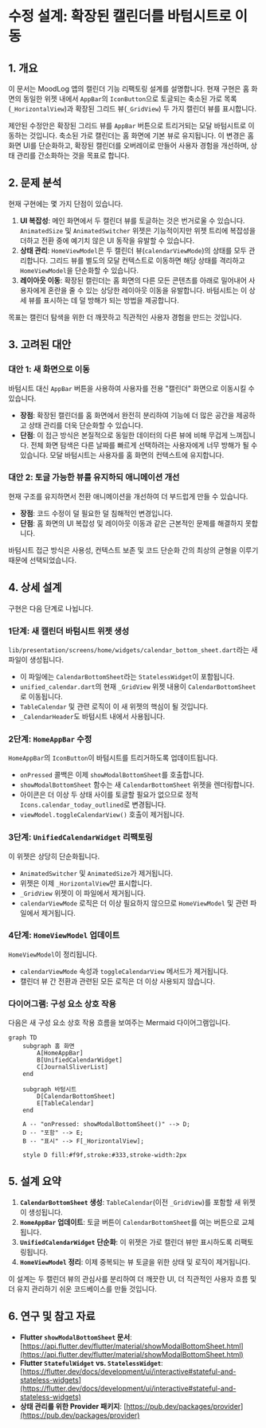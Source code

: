 # 수정 설계: 확장된 캘린더를 바텀시트로 이동

## 1. 개요

이 문서는 MoodLog 앱의 캘린더 기능 리팩토링 설계를 설명합니다. 현재 구현은 홈 화면의 동일한 위젯 내에서 `AppBar`의 `IconButton`으로 토글되는 축소된 가로 목록(`_HorizontalView`)과 확장된 그리드 뷰(`_GridView`) 두 가지 캘린더 뷰를 표시합니다.

제안된 수정안은 확장된 그리드 뷰를 `AppBar` 버튼으로 트리거되는 모달 바텀시트로 이동하는 것입니다. 축소된 가로 캘린더는 홈 화면에 기본 뷰로 유지됩니다. 이 변경은 홈 화면 UI를 단순화하고, 확장된 캘린더를 오버레이로 만들어 사용자 경험을 개선하며, 상태 관리를 간소화하는 것을 목표로 합니다.

## 2. 문제 분석

현재 구현에는 몇 가지 단점이 있습니다.

1.  **UI 복잡성**: 메인 화면에서 두 캘린더 뷰를 토글하는 것은 번거로울 수 있습니다. `AnimatedSize` 및 `AnimatedSwitcher` 위젯은 기능적이지만 위젯 트리에 복잡성을 더하고 전환 중에 예기치 않은 UI 동작을 유발할 수 있습니다.
2.  **상태 관리**: `HomeViewModel`은 두 캘린더 뷰(`calendarViewMode`)의 상태를 모두 관리합니다. 그리드 뷰를 별도의 모달 컨텍스트로 이동하면 해당 상태를 격리하고 `HomeViewModel`을 단순화할 수 있습니다.
3.  **레이아웃 이동**: 확장된 캘린더는 홈 화면의 다른 모든 콘텐츠를 아래로 밀어내어 사용자에게 혼란을 줄 수 있는 상당한 레이아웃 이동을 유발합니다. 바텀시트는 이 상세 뷰를 표시하는 데 덜 방해가 되는 방법을 제공합니다.

목표는 캘린더 탐색을 위한 더 깨끗하고 직관적인 사용자 경험을 만드는 것입니다.

## 3. 고려된 대안

### 대안 1: 새 화면으로 이동

바텀시트 대신 `AppBar` 버튼을 사용하여 사용자를 전용 "캘린더" 화면으로 이동시킬 수 있습니다.

*   **장점**: 확장된 캘린더를 홈 화면에서 완전히 분리하여 기능에 더 많은 공간을 제공하고 상태 관리를 더욱 단순화할 수 있습니다.
*   **단점**: 이 접근 방식은 본질적으로 동일한 데이터의 다른 뷰에 비해 무겁게 느껴집니다. 전체 화면 탐색은 다른 날짜를 빠르게 선택하려는 사용자에게 너무 방해가 될 수 있습니다. 모달 바텀시트는 사용자를 홈 화면의 컨텍스트에 유지합니다.

### 대안 2: 토글 가능한 뷰를 유지하되 애니메이션 개선

현재 구조를 유지하면서 전환 애니메이션을 개선하여 더 부드럽게 만들 수 있습니다.

*   **장점**: 코드 수정이 덜 필요한 덜 침해적인 변경입니다.
*   **단점**: 홈 화면의 UI 복잡성 및 레이아웃 이동과 같은 근본적인 문제를 해결하지 못합니다.

바텀시트 접근 방식은 사용성, 컨텍스트 보존 및 코드 단순화 간의 최상의 균형을 이루기 때문에 선택되었습니다.

## 4. 상세 설계

구현은 다음 단계로 나뉩니다.

### 1단계: 새 캘린더 바텀시트 위젯 생성

`lib/presentation/screens/home/widgets/calendar_bottom_sheet.dart`라는 새 파일이 생성됩니다.

*   이 파일에는 `CalendarBottomSheet`라는 `StatelessWidget`이 포함됩니다.
*   `unified_calendar.dart`의 현재 `_GridView` 위젯 내용이 `CalendarBottomSheet`로 이동됩니다.
*   `TableCalendar` 및 관련 로직이 이 새 위젯의 핵심이 될 것입니다.
*   `_CalendarHeader`도 바텀시트 내에서 사용됩니다.

### 2단계: `HomeAppBar` 수정

`HomeAppBar`의 `IconButton`이 바텀시트를 트리거하도록 업데이트됩니다.

*   `onPressed` 콜백은 이제 `showModalBottomSheet`를 호출합니다.
*   `showModalBottomSheet` 함수는 새 `CalendarBottomSheet` 위젯을 렌더링합니다.
*   아이콘은 더 이상 두 상태 사이를 토글할 필요가 없으므로 정적 `Icons.calendar_today_outlined`로 변경됩니다.
*   `viewModel.toggleCalendarView()` 호출이 제거됩니다.

### 3단계: `UnifiedCalendarWidget` 리팩토링

이 위젯은 상당히 단순화됩니다.

*   `AnimatedSwitcher` 및 `AnimatedSize`가 제거됩니다.
*   위젯은 이제 `_HorizontalView`만 표시합니다.
*   `_GridView` 위젯이 이 파일에서 제거됩니다.
*   `calendarViewMode` 로직은 더 이상 필요하지 않으므로 `HomeViewModel` 및 관련 파일에서 제거됩니다.

### 4단계: `HomeViewModel` 업데이트

`HomeViewModel`이 정리됩니다.

*   `calendarViewMode` 속성과 `toggleCalendarView` 메서드가 제거됩니다.
*   캘린더 뷰 간 전환과 관련된 모든 로직은 더 이상 사용되지 않습니다.

### 다이어그램: 구성 요소 상호 작용

다음은 새 구성 요소 상호 작용 흐름을 보여주는 Mermaid 다이어그램입니다.

```mermaid
graph TD
    subgraph 홈 화면
        A[HomeAppBar]
        B[UnifiedCalendarWidget]
        C[JournalSliverList]
    end

    subgraph 바텀시트
        D[CalendarBottomSheet]
        E[TableCalendar]
    end

    A -- "onPressed: showModalBottomSheet()" --> D;
    D -- "포함" --> E;
    B -- "표시" --> F[_HorizontalView];

    style D fill:#f9f,stroke:#333,stroke-width:2px
```

## 5. 설계 요약

1.  **`CalendarBottomSheet` 생성**: `TableCalendar`(이전 `_GridView`)를 포함할 새 위젯이 생성됩니다.
2.  **`HomeAppBar` 업데이트**: 토글 버튼이 `CalendarBottomSheet`를 여는 버튼으로 교체됩니다.
3.  **`UnifiedCalendarWidget` 단순화**: 이 위젯은 가로 캘린더 뷰만 표시하도록 리팩토링됩니다.
4.  **`HomeViewModel` 정리**: 이제 중복되는 뷰 토글을 위한 상태 및 로직이 제거됩니다.

이 설계는 두 캘린더 뷰의 관심사를 분리하여 더 깨끗한 UI, 더 직관적인 사용자 흐름 및 더 유지 관리하기 쉬운 코드베이스를 만들 것입니다.

## 6. 연구 및 참고 자료

*   **Flutter `showModalBottomSheet` 문서**: [https://api.flutter.dev/flutter/material/showModalBottomSheet.html](https://api.flutter.dev/flutter/material/showModalBottomSheet.html)
*   **Flutter `StatefulWidget` vs. `StatelessWidget`**: [https://flutter.dev/docs/development/ui/interactive#stateful-and-stateless-widgets](https://flutter.dev/docs/development/ui/interactive#stateful-and-stateless-widgets)
*   **상태 관리를 위한 Provider 패키지**: [https://pub.dev/packages/provider](https://pub.dev/packages/provider)